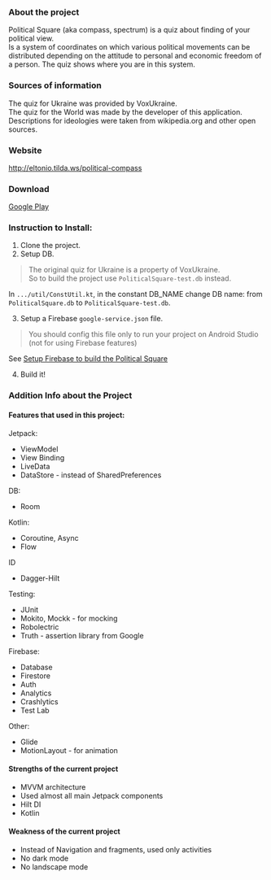 ### About the project
Political Square (aka compass, spectrum) is a quiz about finding of your political view.  
Is a system of coordinates on which various political movements can be distributed depending on the attitude to personal and economic freedom of a person.
The quiz shows where you are in this system.

### Sources of information
The quiz for Ukraine was provided by VoxUkraine.  
The quiz for the World was made by the developer of this application.  
Descriptions for ideologies were taken from wikipedia.org and other open sources.  

### Website
http://eltonio.tilda.ws/political-compass

### Download
[Google Play](https://play.google.com/store/apps/details?id=eltonio.projects.politicalsquare)

### Instruction to Install:
1. Clone the project.
2. Setup DB.
> The original quiz for Ukraine is a property of VoxUkraine.  
> So to build the project use `PoliticalSquare-test.db` instead.  

In `.../util/ConstUtil.kt`, in the constant DB_NAME change DB name: from `PoliticalSquare.db` to `PoliticalSquare-test.db`.

3. Setup a Firebase `google-service.json` file. </br>  
> You should config this file only to run your project on Android Studio (not for using Firebase features)  

See [Setup Firebase to build the Political Square](https://github.com/ant-fedorich/political-square/wiki/Setup-Firebase-to-build-the-Political-Square)

4. Build it!

### Addition Info about the Project
#### Features that used in this project:
Jetpack: 
* ViewModel
* View Binding 
* LiveData
* DataStore - instead of SharedPreferences

DB:
* Room

Kotlin:
* Coroutine, Async
* Flow

ID
* Dagger-Hilt

Testing:
* JUnit
* Mokito, Mockk - for mocking
* Robolectric
* Truth - assertion library from Google

Firebase:
* Database
* Firestore
* Auth
* Analytics
* Crashlytics
* Test Lab

Other:
* Glide
* MotionLayout - for animation

#### Strengths of the current project
* MVVM architecture
* Used almost all main Jetpack components
* Hilt DI
* Kotlin

#### Weakness of the current project
* Instead of Navigation and fragments, used only activities
* No dark mode
* No landscape mode
